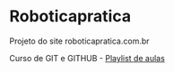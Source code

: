 # Roboticapratica  

Projeto do site roboticapratica.com.br

Curso de GIT e GITHUB - [Playlist de aulas](https://www.youtube.com/playlist?list=PLbEOwbQR9lqzK14I7OOeREEIE4k6rjgIj)

